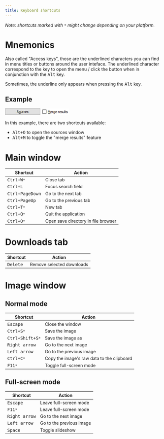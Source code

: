 ```yaml
---
title: Keyboard shortcuts
---
```



_Note: shortcuts marked with `*` might change depending on your platform._

# Mnemonics

Also called "Access keys", those are the underlined characters you can find in menu titles or buttons around the user inteface. The underlined character correspond to the key to open the menu / click the button when in conjunction with the <kbd>Alt</kbd> key.

Sometimes, the underline only appears when pressing the <kbd>Alt</kbd> key.

## Example
![example](img/mnemonics.png)

In this example, there are two shortcuts available:
* <kbd>Alt+O</kbd> to open the sources window
* <kbd>Alt+M</kbd> to toggle the "merge results" feature

# Main window

| Shortcut | Action |
|---|---|
| <kbd>Ctrl+W</kbd>`*` | Close tab |
| <kbd>Ctrl+L</kbd> | Focus search field |
| <kbd>Ctrl+PageDown</kbd> | Go to the next tab |
| <kbd>Ctrl+PageUp</kbd> | Go to the previous tab |
| <kbd>Ctrl+T</kbd>`*` | New tab |
| <kbd>Ctrl+Q</kbd>`*` | Quit the application |
| <kbd>Ctrl+O</kbd>`*` | Open save directory in file browser |

# Downloads tab

| Shortcut | Action |
|---|---|
| <kbd>Delete</kbd> | Remove selected downloads |

# Image window

## Normal mode

| Shortcut | Action |
|---|---|
| <kbd>Escape</kbd> | Close the window |
| <kbd>Ctrl+S</kbd>`*` | Save the image |
| <kbd>Ctrl+Shift+S</kbd>`*` | Save the image as |
| <kbd>Right arrow</kbd> | Go to the next image |
| <kbd>Left arrow</kbd> | Go to the previous image |
| <kbd>Ctrl+C</kbd>`*` | Copy the image's raw data to the clipboard |
| <kbd>F11</kbd>`*` | Toggle full-screen mode |

## Full-screen mode

| Shortcut | Action |
|---|---|
| <kbd>Escape</kbd> | Leave full-screen mode |
| <kbd>F11</kbd>`*` | Leave full-screen mode |
| <kbd>Right arrow</kbd> | Go to the next image |
| <kbd>Left arrow</kbd> | Go to the previous image |
| <kbd>Space</kbd> | Toggle slideshow |